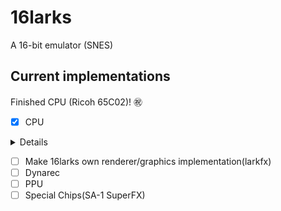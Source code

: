 # 16larks
A 16-bit emulator (SNES)

## Current implementations
Finished CPU (Ricoh 65C02)! :congratulations:
- [X] CPU
<details>
- [x] Loading Instructions
- [x] Compare Instructions
- [x] Storage Instructions
- [x] Branching Instructions
- [x] Matematical Instructions
- [x] Processor-Flag Instructions
- [x] Stack Instructions
- [x] Bitwise Instructions
- [x] Transfer Instructions
- [x] Program Flow Instructions
- [x] Other instructions
</details>

- [ ] Make 16larks own renderer/graphics implementation(larkfx)
- [ ] Dynarec
- [ ] PPU
- [ ] Special Chips(SA-1 SuperFX)

